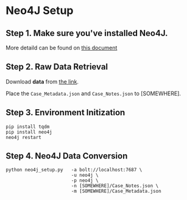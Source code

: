 # Neo4J Setup

## Step 1. Make sure you've installed Neo4J.
More detaild can be found on [this document](https://shorturl.at/lyKTZ)

## Step 2. Raw Data Retrieval
Download **data** from [the link](https://mynbox.nus.edu.sg/u/ttsM25_bDPCk2wz1/435f6f30-4a25-4504-b946-c2ecc5aa877c?l).

Place the `Case_Metadata.json` and `Case_Notes.json` to [SOMEWHERE].

## Step 3. Environment Initization
```shell
pip install tqdm
pip install neo4j
neo4j restart
```

## Step 4. Neo4J Data Conversion
```shell
python neo4j_setup.py   -a bolt://localhost:7687 \
                        -u neo4j \
                        -p neo4j \
                        -n [SOMEWHERE]/Case_Notes.json \
                        -m [SOMEWHERE]/Case_Metadata.json
```